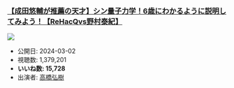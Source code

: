 ### [【成田悠輔が推薦の天才】シン量子力学！6歳にわかるように説明してみよう！【ReHacQvs野村泰紀】](https://www.youtube.com/watch?v=DEG9OZoYzIU)
[![](https://img.youtube.com/vi/DEG9OZoYzIU/sddefault.jpg)](https://www.youtube.com/watch?v=DEG9OZoYzIU)
-   公開日: 2024-03-02
-   視聴数: 1,379,201
-   **いいね数: 15,728**
-   出演者: [高橋弘樹](/rehacq_fan/people/高橋弘樹 "wikilink")
